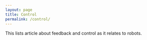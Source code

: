 ```yaml
---
layout: page
title: Control
permalink: /control/
---
```

This lists article about feedback and control as it relates to robots.
